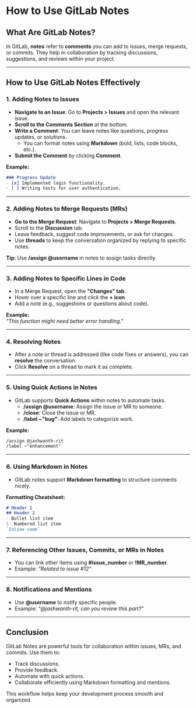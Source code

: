 
# How to Use GitLab Notes

## What Are GitLab Notes?
In GitLab, **notes** refer to **comments** you can add to issues, merge requests, or commits. They help in collaboration by tracking discussions, suggestions, and reviews within your project.

---

## How to Use GitLab Notes Effectively

### 1. Adding Notes to Issues
- **Navigate to an Issue**: Go to **Projects > Issues** and open the relevant issue.
- **Scroll to the Comments Section** at the bottom.
- **Write a Comment**: You can leave notes like questions, progress updates, or solutions.
  - You can format notes using **Markdown** (bold, lists, code blocks, etc.).
- **Submit the Comment** by clicking **Comment**.

**Example:**
```markdown
### Progress Update
- [x] Implemented login functionality.
- [ ] Writing tests for user authentication.
```

---

### 2. Adding Notes to Merge Requests (MRs)
- **Go to the Merge Request**: Navigate to **Projects > Merge Requests**.
- Scroll to the **Discussion** tab.
- Leave feedback, suggest code improvements, or ask for changes.
- Use **threads** to keep the conversation organized by replying to specific notes.

**Tip:** Use **/assign @username** in notes to assign tasks directly.

---

### 3. Adding Notes to Specific Lines in Code
- In a Merge Request, open the **"Changes" tab**.
- Hover over a specific line and click the **+ icon**.
- Add a note (e.g., suggestions or questions about code).

**Example:**  
_"This function might need better error handling."_

---

### 4. Resolving Notes
- After a note or thread is addressed (like code fixes or answers), you can **resolve** the conversation.
- Click **Resolve** on a thread to mark it as complete.

---

### 5. Using Quick Actions in Notes
- GitLab supports **Quick Actions** within notes to automate tasks.  
  - **/assign @username**: Assign the issue or MR to someone.
  - **/close**: Close the issue or MR.
  - **/label ~"bug"**: Add labels to categorize work.

**Example:**  
```markdown
/assign @jashwanth-rit  
/label ~"enhancement"
```

---

### 6. Using Markdown in Notes
- GitLab notes support **Markdown formatting** to structure comments nicely.

**Formatting Cheatsheet:**
```markdown
# Header 1  
## Header 2  
- Bullet list item  
1. Numbered list item  
`Inline code`  
```

---

### 7. Referencing Other Issues, Commits, or MRs in Notes
- You can link other items using **#issue_number** or **!MR_number**.
- Example: _"Related to issue #12"_

---

### 8. Notifications and Mentions
- Use **@username** to notify specific people.
- Example: _"@jashwanth-rit, can you review this part?"_

---

## Conclusion
GitLab Notes are powerful tools for collaboration within issues, MRs, and commits. Use them to:
- Track discussions.
- Provide feedback.
- Automate with quick actions.
- Collaborate efficiently using Markdown formatting and mentions.

This workflow helps keep your development process smooth and organized.
